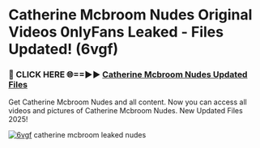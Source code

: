 # Catherine Mcbroom Nudes Original Videos 0nlyFans Leaked - Files Updated! (6vgf)

<h3>🔴 CLICK HERE 🌐==►► <a href="https://tinyurl.com/yrmya6cz" rel="nofollow">Catherine Mcbroom Nudes Updated Files</a></h3>

Get Catherine Mcbroom Nudes and all content. Now you can access all videos and pictures of Catherine Mcbroom Nudes. New Updated Files 2025!

[![6vgf](https://i.imgur.com/FMdXYCs.gif)](https://tinyurl.com/yrmya6cz)
catherine mcbroom leaked nudes